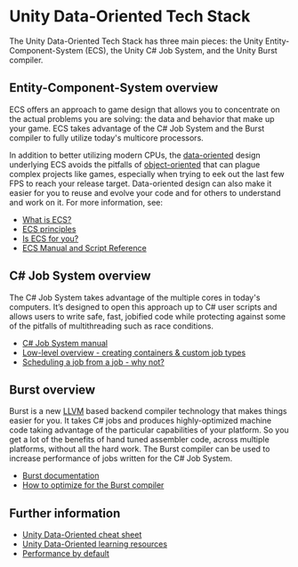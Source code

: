 # Unity Data-Oriented Tech Stack

The Unity Data-Oriented Tech Stack has three main pieces: the Unity Entity-Component-System (ECS), the Unity C# Job System, and the Unity Burst compiler.

## Entity-Component-System overview

ECS offers an approach to game design that allows you to concentrate on the actual problems you are solving: the data and behavior that make up your game. ECS takes advantage of the C# Job System and the Burst compiler to fully utilize today's multicore processors. 

In addition to better utilizing modern CPUs, the [data-oriented](https://en.wikipedia.org/wiki/Data-oriented_design) design underlying ECS avoids the pitfalls of [object-oriented](https://simple.wikipedia.org/wiki/Object-oriented_programming) that can plague complex projects like games, especially when trying to eek out the last few FPS to reach your release target. Data-oriented design can also make it easier for you to reuse and evolve your code and for others to understand and work on it. For more information, see:

- [What is ECS?](getting_started.md)
- [ECS principles](ecs_principles_and_vision.md)
- [Is ECS for you?](is_ecs_for_you.md)
- [ECS Manual and Script Reference](https://docs.unity3d.com/Packages/com.unity.entities@0.0/manual/index.html)

## C# Job System overview

The C# Job System takes advantage of the multiple cores in today's computers. It’s designed to open this approach up to C# user scripts and allows users to write safe, fast, jobified code while protecting against some of the pitfalls of multithreading such as race conditions.

- [C# Job System manual](https://docs.unity3d.com/Manual/JobSystem.html)
- [Low-level overview - creating containers & custom job types](https://docs.unity3d.com/Packages/com.unity.jobs@0.0/manual/index.html)
- [Scheduling a job from a job - why not?](https://docs.unity3d.com/Packages/com.unity.jobs@0.0/manual/index.html)

## Burst overview

Burst is a new [LLVM](https://en.wikipedia.org/wiki/LLVM) based backend compiler technology that makes things easier for you. It takes C# jobs and produces highly-optimized machine code taking advantage of the particular capabilities of your platform. So you get a lot of the benefits of hand tuned assembler code, across multiple platforms, without all the hard work. The Burst compiler can be used to increase performance of jobs written for the C# Job System. 

- [Burst documentation](https://docs.unity3d.com/Packages/com.unity.burst@0.0/manual/index.html)
- [How to optimize for the Burst compiler](burst_optimization.md)

## Further information

- [Unity Data-Oriented cheat sheet](cheatsheet.md)
- [Unity Data-Oriented learning resources](resources.md)
- [Performance by default](http://unity3d.com/performance-by-default)
